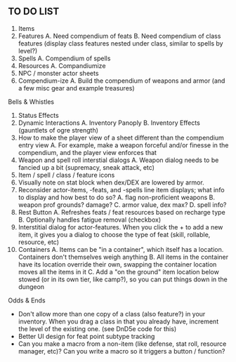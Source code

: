 
## TO DO LIST

1. Items  
2. Features
  A. Need compendium of feats
  B. Need compendium of class features (display class features nested under class, similar to spells by level?)
3. Spells
  A. Compendium of spells
4. Resources
  A. Compandiumize
5. NPC / monster actor sheets
6. Compendium-ize 
  A. Build the compendium of weapons and armor (and a few misc gear and example treasures)

Bells & Whistles

1. Status Effects
2. Dynamic Interactions
  A. Inventory Panoply
  B. Inventory Effects (gauntlets of ogre strength)
3. How to make the player view of a sheet different than the compendium entry view
  A. For example, make a weapon forceful and/or finesse in the compendium, and the player view enforces that
4. Weapon and spell roll interstial dialogs
   A. Weapon dialog needs to be fancied up a bit (supremacy, sneak attack, etc)
5. Item / spell / class / feature icons
6. Visually note on stat block when dex/DEX are lowered by armor.
7. Reconsider actor-items, -feats, and -spells line item displays; what info to display and how best to do so?
  A. flag non-proficient weapons
  B. weapon prof grounds?  damage?
  C. armor value, dex max?
  D. spell info?
8. Rest Button
  A. Refreshes feats / feat resources based on recharge type
  B. Optionally handles fatigue removal (checkbox)
9. Interstitial dialog for actor-features.  When you click the + to add a new item, it gives you a dialog to choose the type of feat (skill, rollable, resource, etc)
10. Containers
  A. Items can be "in a container", which itself has a location.  Containers don't themselves weigh anything
  B. All items in the container have its location override their own, swapping the container location moves all the items in it
  C. Add a "on the ground" item location below stowed (or in its own tier, like camp?), so you can put things down in the dungeon

Odds & Ends
- Don't allow more than one copy of a class (also feature?) in your inventory.  When you drag a class in that you
already have, increment the level of the existing one.  (see DnD5e code for this)
- Better UI design for feat point subtype tracking
- Can you make a macro from a non-item (like defense, stat roll, resource manager, etc)?  Can you write a macro so it triggers a button / function?
